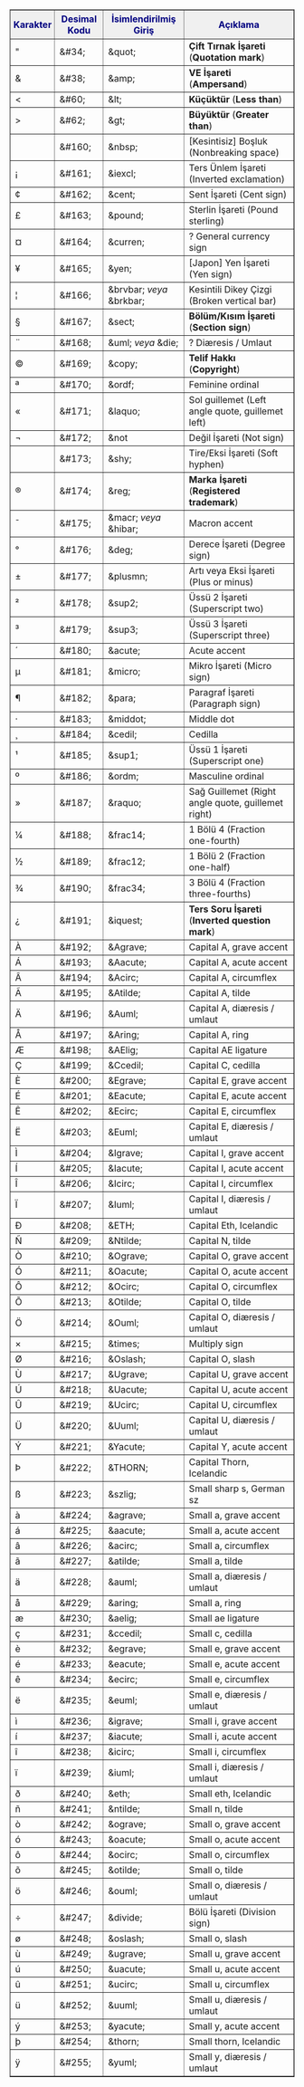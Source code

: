 <style type="text/css">.tabloKod th{padding:5px;background-color:#F0F0F0;color:navy;}</style>
<table class="tabloKod" border="1" summary="HTML Karakter Kod Listesi" style="border-collapse:collapse">
<tr><th>Karakter</th><th>Desimal Kodu</th><th>İsimlendirilmiş Giriş</th><th>Açıklama</th></tr>
<tr><td>"</td><td>&amp;#34;</td><td>&amp;quot;</td><td><strong>Çift Tırnak İşareti</strong> (<strong>Quotation mark</strong>)</td></tr>
<tr><td>&amp;</td><td>&amp;#38;</td><td>&amp;amp;</td><td><strong>VE İşareti</strong> (<strong>Ampersand</strong>)</td></tr>
<tr><td>&lt;</td><td>&amp;#60;</td><td>&amp;lt;</td><td><strong>Küçüktür</strong> (<strong>Less than</strong>)</td></tr>
<tr><td>&gt;</td><td>&amp;#62;</td><td>&amp;gt;</td><td><strong>Büyüktür</strong> (<strong>Greater than</strong>)</td></tr>
<tr><td>&nbsp;</td><td>&amp;#160;</td><td>&amp;nbsp;</td><td>[Kesintisiz] Boşluk (Nonbreaking space)</td></tr>
<tr><td>¡</td><td>&amp;#161;</td><td>&amp;iexcl;</td><td>Ters Ünlem İşareti (Inverted exclamation)</td></tr>
<tr><td>¢</td><td>&amp;#162;</td><td>&amp;cent;</td><td>Sent İşareti (Cent sign)</td></tr>
<tr><td>£</td><td>&amp;#163;</td><td>&amp;pound;</td><td>Sterlin İşareti (Pound sterling)</td></tr>
<tr><td>¤</td><td>&amp;#164;</td><td>&amp;curren;</td><td>? General currency sign</td></tr>
<tr><td>¥</td><td>&amp;#165;</td><td>&amp;yen;</td><td>[Japon] Yen İşareti (Yen sign)</td></tr>
<tr><td>¦</td><td>&amp;#166;</td><td>&amp;brvbar; <em>veya</em> &amp;brkbar;</td><td>Kesintili Dikey Çizgi (Broken vertical bar)</td></tr>
<tr><td>§</td><td>&amp;#167;</td><td>&amp;sect;</td><td><strong>Bölüm/Kısım İşareti</strong> (<strong>Section sign</strong>)</td></tr>
<tr><td>¨</td><td>&amp;#168;</td><td>&amp;uml; <em>veya</em> &amp;die;</td><td>? Diæresis / Umlaut</td></tr>
<tr><td>©</td><td>&amp;#169;</td><td>&amp;copy;</td><td><strong>Telif Hakkı</strong> (<strong>Copyright</strong>)</td></tr>
<tr><td>ª</td><td>&amp;#170;</td><td>&amp;ordf;</td><td>Feminine ordinal</td></tr>
<tr><td>«</td><td>&amp;#171;</td><td>&amp;laquo;</td><td>Sol guillemet (Left angle quote, guillemet left)</td></tr>
<tr><td>¬</td><td>&amp;#172;</td><td>&amp;not</td><td>Değil İşareti (Not sign)</td></tr>
<tr><td>­</td><td>&amp;#173;</td><td>&amp;shy;</td><td>Tire/Eksi İşareti (Soft hyphen)</td></tr>
<tr><td>®</td><td>&amp;#174;</td><td>&amp;reg;</td><td><strong>Marka İşareti</strong> (<strong>Registered trademark</strong>)</td></tr>
<tr><td>¯</td><td>&amp;#175;</td><td>&amp;macr; <em>veya</em> &amp;hibar;</td><td>Macron accent</td></tr>
<tr><td>°</td><td>&amp;#176;</td><td>&amp;deg;</td><td>Derece İşareti (Degree sign)</td></tr>
<tr><td>±</td><td>&amp;#177;</td><td>&amp;plusmn;</td><td>Artı veya Eksi İşareti (Plus or minus)</td></tr>
<tr><td>²</td><td>&amp;#178;</td><td>&amp;sup2;</td><td>Üssü 2 İşareti (Superscript two)</td></tr>
<tr><td>³</td><td>&amp;#179;</td><td>&amp;sup3;</td><td>Üssü 3 İşareti (Superscript three)</td></tr>
<tr><td>´</td><td>&amp;#180;</td><td>&amp;acute;</td><td>Acute accent</td></tr>
<tr><td>µ</td><td>&amp;#181;</td><td>&amp;micro;</td><td>Mikro İşareti (Micro sign)</td></tr>
<tr><td>¶</td><td>&amp;#182;</td><td>&amp;para;</td><td>Paragraf İşareti (Paragraph sign)</td></tr>
<tr><td>·</td><td>&amp;#183;</td><td>&amp;middot;</td><td>Middle dot</td></tr>
<tr><td>¸</td><td>&amp;#184;</td><td>&amp;cedil;</td><td>Cedilla</td></tr>
<tr><td>¹</td><td>&amp;#185;</td><td>&amp;sup1;</td><td>Üssü 1 İşareti (Superscript one)</td></tr>
<tr><td>º</td><td>&amp;#186;</td><td>&amp;ordm;</td><td>Masculine ordinal</td></tr>
<tr><td>»</td><td>&amp;#187;</td><td>&amp;raquo;</td><td>Sağ Guillemet (Right angle quote, guillemet right)</td></tr>
<tr><td>¼</td><td>&amp;#188;</td><td>&amp;frac14;</td><td>1 Bölü 4 (Fraction one-fourth)</td></tr>
<tr><td>½</td><td>&amp;#189;</td><td>&amp;frac12;</td><td>1 Bölü 2 (Fraction one-half)</td></tr>
<tr><td>¾</td><td>&amp;#190;</td><td>&amp;frac34;</td><td>3 Bölü 4 (Fraction three-fourths)</td></tr>
<tr><td>¿</td><td>&amp;#191;</td><td>&amp;iquest;</td><td><strong>Ters Soru İşareti</strong> (<strong>Inverted question mark</strong>)</td></tr>
<tr><td>À</td><td>&amp;#192;</td><td>&amp;Agrave;</td><td>Capital A, grave accent</td></tr>
<tr><td>Á</td><td>&amp;#193;</td><td>&amp;Aacute;</td><td>Capital A, acute accent</td></tr>
<tr><td>Â</td><td>&amp;#194;</td><td>&amp;Acirc;</td><td>Capital A, circumflex</td></tr>
<tr><td>Ã</td><td>&amp;#195;</td><td>&amp;Atilde;</td><td>Capital A, tilde</td></tr>
<tr><td>Ä</td><td>&amp;#196;</td><td>&amp;Auml;</td><td>Capital A, diæresis / umlaut</td></tr>
<tr><td>Å</td><td>&amp;#197;</td><td>&amp;Aring;</td><td>Capital A, ring</td></tr>
<tr><td>Æ</td><td>&amp;#198;</td><td>&amp;AElig;</td><td>Capital AE ligature</td></tr>
<tr><td>Ç</td><td>&amp;#199;</td><td>&amp;Ccedil;</td><td>Capital C, cedilla</td></tr>
<tr><td>È</td><td>&amp;#200;</td><td>&amp;Egrave;</td><td>Capital E, grave accent</td></tr>
<tr><td>É</td><td>&amp;#201;</td><td>&amp;Eacute;</td><td>Capital E, acute accent</td></tr>
<tr><td>Ê</td><td>&amp;#202;</td><td>&amp;Ecirc;</td><td>Capital E, circumflex</td></tr>
<tr><td>Ë</td><td>&amp;#203;</td><td>&amp;Euml;</td><td>Capital E, diæresis / umlaut</td></tr>
<tr><td>Ì</td><td>&amp;#204;</td><td>&amp;Igrave;</td><td>Capital I, grave accent</td></tr>
<tr><td>Í</td><td>&amp;#205;</td><td>&amp;Iacute;</td><td>Capital I, acute accent</td></tr>
<tr><td>Î</td><td>&amp;#206;</td><td>&amp;Icirc;</td><td>Capital I, circumflex</td></tr>
<tr><td>Ï</td><td>&amp;#207;</td><td>&amp;Iuml;</td><td>Capital I, diæresis / umlaut</td></tr>
<tr><td>Ð</td><td>&amp;#208;</td><td>&amp;ETH;</td><td>Capital Eth, Icelandic</td></tr>
<tr><td>Ñ</td><td>&amp;#209;</td><td>&amp;Ntilde;</td><td>Capital N, tilde</td></tr>
<tr><td>Ò</td><td>&amp;#210;</td><td>&amp;Ograve;</td><td>Capital O, grave accent</td></tr>
<tr><td>Ó</td><td>&amp;#211;</td><td>&amp;Oacute;</td><td>Capital O, acute accent</td></tr>
<tr><td>Ô</td><td>&amp;#212;</td><td>&amp;Ocirc;</td><td>Capital O, circumflex</td></tr>
<tr><td>Õ</td><td>&amp;#213;</td><td>&amp;Otilde;</td><td>Capital O, tilde</td></tr>
<tr><td>Ö</td><td>&amp;#214;</td><td>&amp;Ouml;</td><td>Capital O, diæresis / umlaut</td></tr>
<tr><td>×</td><td>&amp;#215;</td><td>&amp;times;</td><td>Multiply sign</td></tr>
<tr><td>Ø</td><td>&amp;#216;</td><td>&amp;Oslash;</td><td>Capital O, slash</td></tr>
<tr><td>Ù</td><td>&amp;#217;</td><td>&amp;Ugrave;</td><td>Capital U, grave accent</td></tr>
<tr><td>Ú</td><td>&amp;#218;</td><td>&amp;Uacute;</td><td>Capital U, acute accent</td></tr>
<tr><td>Û</td><td>&amp;#219;</td><td>&amp;Ucirc;</td><td>Capital U, circumflex</td></tr>
<tr><td>Ü</td><td>&amp;#220;</td><td>&amp;Uuml;</td><td>Capital U, diæresis / umlaut</td></tr>
<tr><td>Ý</td><td>&amp;#221;</td><td>&amp;Yacute;</td><td>Capital Y, acute accent</td></tr>
<tr><td>Þ</td><td>&amp;#222;</td><td>&amp;THORN;</td><td>Capital Thorn, Icelandic</td></tr>
<tr><td>ß</td><td>&amp;#223;</td><td>&amp;szlig;</td><td>Small sharp s, German sz</td></tr>
<tr><td>à</td><td>&amp;#224;</td><td>&amp;agrave;</td><td>Small a, grave accent</td></tr>
<tr><td>á</td><td>&amp;#225;</td><td>&amp;aacute;</td><td>Small a, acute accent</td></tr>
<tr><td>â</td><td>&amp;#226;</td><td>&amp;acirc;</td><td>Small a, circumflex</td></tr>
<tr><td>ã</td><td>&amp;#227;</td><td>&amp;atilde;</td><td>Small a, tilde</td></tr>
<tr><td>ä</td><td>&amp;#228;</td><td>&amp;auml;</td><td>Small a, diæresis / umlaut</td></tr>
<tr><td>å</td><td>&amp;#229;</td><td>&amp;aring;</td><td>Small a, ring</td></tr>
<tr><td>æ</td><td>&amp;#230;</td><td>&amp;aelig;</td><td>Small ae ligature</td></tr>
<tr><td>ç</td><td>&amp;#231;</td><td>&amp;ccedil;</td><td>Small c, cedilla</td></tr>
<tr><td>è</td><td>&amp;#232;</td><td>&amp;egrave;</td><td>Small e, grave accent</td></tr>
<tr><td>é</td><td>&amp;#233;</td><td>&amp;eacute;</td><td>Small e, acute accent</td></tr>
<tr><td>ê</td><td>&amp;#234;</td><td>&amp;ecirc;</td><td>Small e, circumflex</td></tr>
<tr><td>ë</td><td>&amp;#235;</td><td>&amp;euml;</td><td>Small e, diæresis / umlaut</td></tr>
<tr><td>ì</td><td>&amp;#236;</td><td>&amp;igrave;</td><td>Small i, grave accent</td></tr>
<tr><td>í</td><td>&amp;#237;</td><td>&amp;iacute;</td><td>Small i, acute accent</td></tr>
<tr><td>î</td><td>&amp;#238;</td><td>&amp;icirc;</td><td>Small i, circumflex</td></tr>
<tr><td>ï</td><td>&amp;#239;</td><td>&amp;iuml;</td><td>Small i, diæresis / umlaut</td></tr>
<tr><td>ð</td><td>&amp;#240;</td><td>&amp;eth;</td><td>Small eth, Icelandic</td></tr>
<tr><td>ñ</td><td>&amp;#241;</td><td>&amp;ntilde;</td><td>Small n, tilde</td></tr>
<tr><td>ò</td><td>&amp;#242;</td><td>&amp;ograve;</td><td>Small o, grave accent</td></tr>
<tr><td>ó</td><td>&amp;#243;</td><td>&amp;oacute;</td><td>Small o, acute accent</td></tr>
<tr><td>ô</td><td>&amp;#244;</td><td>&amp;ocirc;</td><td>Small o, circumflex</td></tr>
<tr><td>õ</td><td>&amp;#245;</td><td>&amp;otilde;</td><td>Small o, tilde</td></tr>
<tr><td>ö</td><td>&amp;#246;</td><td>&amp;ouml;</td><td>Small o, diæresis / umlaut</td></tr>
<tr><td>÷</td><td>&amp;#247;</td><td>&amp;divide;</td><td>Bölü İşareti (Division sign)</td></tr>
<tr><td>ø</td><td>&amp;#248;</td><td>&amp;oslash;</td><td>Small o, slash</td></tr>
<tr><td>ù</td><td>&amp;#249;</td><td>&amp;ugrave;</td><td>Small u, grave accent</td></tr>
<tr><td>ú</td><td>&amp;#250;</td><td>&amp;uacute;</td><td>Small u, acute accent</td></tr>
<tr><td>û</td><td>&amp;#251;</td><td>&amp;ucirc;</td><td>Small u, circumflex</td></tr>
<tr><td>ü</td><td>&amp;#252;</td><td>&amp;uuml;</td><td>Small u, diæresis / umlaut</td></tr>
<tr><td>ý</td><td>&amp;#253;</td><td>&amp;yacute;</td><td>Small y, acute accent</td></tr>
<tr><td>þ</td><td>&amp;#254;</td><td>&amp;thorn;</td><td>Small thorn, Icelandic</td></tr>
<tr><td>ÿ</td><td>&amp;#255;</td><td>&amp;yuml;</td><td>Small y, diæresis / umlaut
</td></tr></table>
</div>
</td>
</tr>
